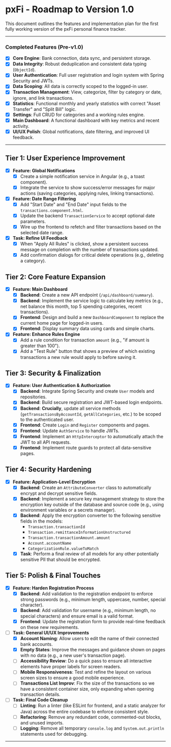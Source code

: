 # pxFi - Roadmap to Version 1.0

This document outlines the features and implementation plan for the first fully working version of the pxFi personal finance tracker.

---

### **Completed Features (Pre-v1.0)**

* [X] **Core Engine**: Bank connection, data sync, and persistent storage.
* [X] **Data Integrity**: Robust deduplication and consistent data typing (`ObjectId`).
* [X] **User Authentication**: Full user registration and login system with Spring Security and JWTs.
* [X] **Data Scoping**: All data is correctly scoped to the logged-in user.
* [X] **Transaction Management**: View, categorize, filter by category or date, ignore, and link transactions.
* [X] **Statistics**: Functional monthly and yearly statistics with correct "Asset Transfer" and "Split Bill" logic.
* [X] **Settings**: Full CRUD for categories and a working rules engine.
* [X] **Main Dashboard**: A functional dashboard with key metrics and recent activity.
* [X] **UI/UX Polish**: Global notifications, date filtering, and improved UI feedback.

---

## Tier 1: User Experience Improvement

* [X] **Feature: Global Notifications**
    * [X] Create a simple notification service in Angular (e.g., a toast component).
    * [X] Integrate the service to show success/error messages for major actions (saving categories, applying rules, linking transactions).

* [X] **Feature: Date Range Filtering**
    * [X] Add "Start Date" and "End Date" input fields to the `transactions.component.html`.
    * [X] Update the backend `TransactionService` to accept optional date parameters.
    * [X] Wire up the frontend to refetch and filter transactions based on the selected date range.

* [X] **Task: Refine UI Feedback**
    * [X] When "Apply All Rules" is clicked, show a persistent success message on completion with the number of transactions updated.
    * [X] Add confirmation dialogs for critical delete operations (e.g., deleting a category).

## Tier 2: Core Feature Expansion

* [X] **Feature: Main Dashboard**
    * [X] **Backend**: Create a new API endpoint (`/api/dashboard/summary`).
    * [X] **Backend**: Implement the service logic to calculate key metrics (e.g., net balance this month, top 5 spending categories, recent transactions).
    * [X] **Frontend**: Design and build a new `DashboardComponent` to replace the current home page for logged-in users.
    * [X] **Frontend**: Display summary data using cards and simple charts.

* [X] **Feature: Enhance Rules Engine**
    * [X] Add a rule condition for transaction `amount` (e.g., "if amount is greater than 100").
    * [X] Add a "Test Rule" button that shows a preview of which existing transactions a new rule would apply to before saving it.

## Tier 3: Security & Finalization

* [X] **Feature: User Authentication & Authorization**
    * [X] **Backend**: Integrate Spring Security and create `User` models and repositories.
    * [X] **Backend**: Build secure registration and JWT-based login endpoints.
    * [X] **Backend**: **Crucially**, update all service methods (`getTransactionsByAccountId`, `getAllCategories`, etc.) to be scoped to the authenticated user.
    * [X] **Frontend**: Create `Login` and `Register` components and pages.
    * [X] **Frontend**: Update `AuthService` to handle JWTs.
    * [X] **Frontend**: Implement an `HttpInterceptor` to automatically attach the JWT to all API requests.
    * [X] **Frontend**: Implement route guards to protect all data-sensitive pages.

## Tier 4: Security Hardening

* [X] **Feature: Application-Level Encryption**
    * [X] **Backend**: Create an `AttributeConverter` class to automatically encrypt and decrypt sensitive fields.
    * [X] **Backend**: Implement a secure key management strategy to store the encryption key outside of the database and source code (e.g., using environment variables or a secrets manager).
    * [X] **Backend**: Apply the encryption converter to the following sensitive fields in the models:
        * `Transaction.transactionId`
        * `Transaction.remittanceInformationUnstructured`
        * `Transaction.transactionAmount.amount`
        * `Account.accountName`
        * `CategorizationRule.valueToMatch`
    * [X] **Task**: Perform a final review of all models for any other potentially sensitive PII that should be encrypted.

## Tier 5: Polish & Final Touches

* [X] **Feature: Harden Registration Process**
    * [X] **Backend**: Add validation to the registration endpoint to enforce strong passwords (e.g., minimum length, uppercase, number, special character).
    * [X] **Backend**: Add validation for username (e.g., minimum length, no special characters) and ensure email is a valid format.
    * [X] **Frontend**: Update the registration form to provide real-time feedback on these new requirements.

* [ ] **Task: General UI/UX Improvements**
    * [X] **Account Naming**: Allow users to edit the name of their connected bank accounts.
    * [X] **Empty States**: Improve the messages and guidance shown on pages with no data (e.g., a new user's transaction page).
    * [ ] **Accessibility Review**: Do a quick pass to ensure all interactive elements have proper labels for screen readers.
    * [ ] **Mobile Responsiveness**: Test and refine the layout on various screen sizes to ensure a good mobile experience.
    * [ ] **Transactions List Improv**: Fix the size of the transactions so we have a consistent container size, only expanding when opening transaction details.

* [ ] **Task: Final Code Cleanup**
    * [ ] **Linting**: Run a linter (like ESLint for frontend, and a static analyzer for Java) across the entire codebase to enforce consistent style.
    * [ ] **Refactoring**: Remove any redundant code, commented-out blocks, and unused imports.
    * [ ] **Logging**: Remove all temporary `console.log` and `System.out.println` statements used for debugging.

---